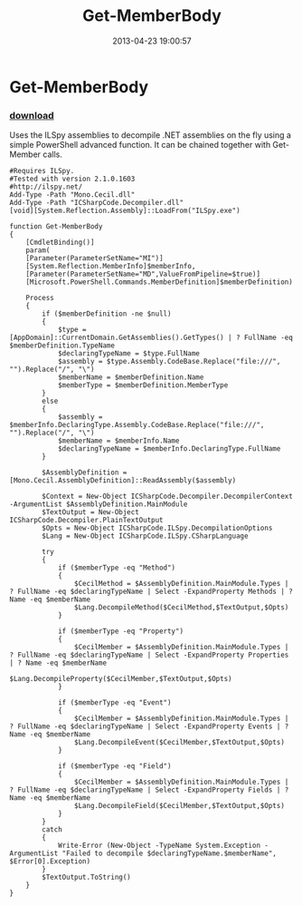 ﻿---
pid:            4126
parent:         0
children:       
poster:         Adam Driscoll
title:          Get-MemberBody
date:           2013-04-23 19:00:57
description:    Uses the ILSpy assemblies to decompile .NET assemblies on the fly using a simple PowerShell advanced function. It can be chained together with Get-Member calls.
format:         posh
---

# Get-MemberBody

### [download](4126.ps1)  

Uses the ILSpy assemblies to decompile .NET assemblies on the fly using a simple PowerShell advanced function. It can be chained together with Get-Member calls.

```posh
#Requires ILSpy. 
#Tested with version 2.1.0.1603
#http://ilspy.net/
Add-Type -Path "Mono.Cecil.dll"
Add-Type -Path "ICSharpCode.Decompiler.dll"
[void][System.Reflection.Assembly]::LoadFrom("ILSpy.exe") 

function Get-MemberBody
{
    [CmdletBinding()]
    param(
    [Parameter(ParameterSetName="MI")]
    [System.Reflection.MemberInfo]$memberInfo,
    [Parameter(ParameterSetName="MD",ValueFromPipeline=$true)]
    [Microsoft.PowerShell.Commands.MemberDefinition]$memberDefinition)

    Process 
    {
        if ($memberDefinition -ne $null)
        {
            $type = [AppDomain]::CurrentDomain.GetAssemblies().GetTypes() | ? FullName -eq $memberDefinition.TypeName
            $declaringTypeName = $type.FullName
            $assembly = $type.Assembly.CodeBase.Replace("file:///", "").Replace("/", "\")
            $memberName = $memberDefinition.Name
            $memberType = $memberDefinition.MemberType
        }
        else 
        {
            $assembly = $memberInfo.DeclaringType.Assembly.CodeBase.Replace("file:///", "").Replace("/", "\")
            $memberName = $memberInfo.Name
            $declaringTypeName = $memberInfo.DeclaringType.FullName
        }

        $AssemblyDefinition = [Mono.Cecil.AssemblyDefinition]::ReadAssembly($assembly)

        $Context = New-Object ICSharpCode.Decompiler.DecompilerContext -ArgumentList $AssemblyDefinition.MainModule
        $TextOutput = New-Object ICSharpCode.Decompiler.PlainTextOutput
        $Opts = New-Object ICSharpCode.ILSpy.DecompilationOptions
        $Lang = New-Object ICSharpCode.ILSpy.CSharpLanguage
        
        try 
        {
            if ($memberType -eq "Method")
            {
                $CecilMethod = $AssemblyDefinition.MainModule.Types | ? FullName -eq $declaringTypeName | Select -ExpandProperty Methods | ? Name -eq $memberName
                $Lang.DecompileMethod($CecilMethod,$TextOutput,$Opts)
            }

            if ($memberType -eq "Property")
            {
                $CecilMember = $AssemblyDefinition.MainModule.Types | ? FullName -eq $declaringTypeName | Select -ExpandProperty Properties | ? Name -eq $memberName
                $Lang.DecompileProperty($CecilMember,$TextOutput,$Opts)
            }

            if ($memberType -eq "Event")
            {
                $CecilMember = $AssemblyDefinition.MainModule.Types | ? FullName -eq $declaringTypeName | Select -ExpandProperty Events | ? Name -eq $memberName
                $Lang.DecompileEvent($CecilMember,$TextOutput,$Opts)
            }

            if ($memberType -eq "Field")
            {
                $CecilMember = $AssemblyDefinition.MainModule.Types | ? FullName -eq $declaringTypeName | Select -ExpandProperty Fields | ? Name -eq $memberName
                $Lang.DecompileField($CecilMember,$TextOutput,$Opts)
            }
        }
        catch
        {
            Write-Error (New-Object -TypeName System.Exception -ArgumentList "Failed to decompile $declaringTypeName.$memberName", $Error[0].Exception)
        }
        $TextOutput.ToString()
    }
}

```
